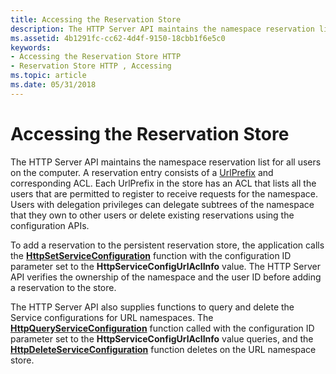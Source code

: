 ```yaml
---
title: Accessing the Reservation Store
description: The HTTP Server API maintains the namespace reservation list for all users on the computer.
ms.assetid: 4b1291fc-cc62-4d4f-9150-18cbb1f6e5c0
keywords:
- Accessing the Reservation Store HTTP
- Reservation Store HTTP , Accessing
ms.topic: article
ms.date: 05/31/2018
---
```


# Accessing the Reservation Store

The HTTP Server API maintains the namespace reservation list for all users on the computer. A reservation entry consists of a [UrlPrefix](urlprefix-strings.md) and corresponding ACL. Each UrlPrefix in the store has an ACL that lists all the users that are permitted to register to receive requests for the namespace. Users with delegation privileges can delegate subtrees of the namespace that they own to other users or delete existing reservations using the configuration APIs.

To add a reservation to the persistent reservation store, the application calls the [**HttpSetServiceConfiguration**](/windows/desktop/api/Http/nf-http-httpsetserviceconfiguration) function with the configuration ID parameter set to the **HttpServiceConfigUrlAclInfo** value. The HTTP Server API verifies the ownership of the namespace and the user ID before adding a reservation to the store.

The HTTP Server API also supplies functions to query and delete the Service configurations for URL namespaces. The [**HttpQueryServiceConfiguration**](/windows/desktop/api/Http/nf-http-httpqueryserviceconfiguration) function called with the configuration ID parameter set to the **HttpServiceConfigUrlAclInfo** value queries, and the [**HttpDeleteServiceConfiguration**](/windows/desktop/api/Http/nf-http-httpdeleteserviceconfiguration) function deletes on the URL namespace store.

 

 




